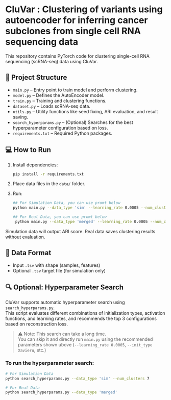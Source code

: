 # CluVar : Clustering of variants using autoencoder for inferring cancer subclones from single cell RNA sequencing data 

This repository contains PyTorch code for clustering single-cell RNA sequencing (scRNA-seq) data using CluVar.

## 📁 Project Structure

- `main.py` – Entry point to train model and perform clustering.
- `model.py` – Defines the AutoEncoder model.
- `train.py` – Training and clustering functions.
- `dataset.py` – Loads scRNA-seq data.
- `utils.py` – Utility functions like seed fixing, ARI evaluation, and result saving.
- `search_hyperparams.py` – (Optional) Searches for the best hyperparameter configuration based on loss.
- `requirements.txt` – Required Python packages.


## 💻 How to Run

1. Install dependencies:
    ```bash
    pip install -r requirements.txt
    ```

2. Place data files in the `data/` folder.

3. Run:
    ```bash
   ## For Simulation Data, you can use promt below
    python main.py --data_type 'sim' --learning_rate 0.0005 --num_clusters 7 --init_type 'Xavieru' --activation_type 'ELU'
    ```
   ```bash
   ## For Real Data, you can use promt below
    python main.py --data_type 'merged' --learning_rate 0.0005 --num_clusters 7 --init_type 'Xavieru' --activation_type 'ELU'
    ```


Simulation data will output ARI score. Real data saves clustering results without evaluation.

## 🧪 Data Format

- Input `.tsv` with shape (samples, features)
- Optional `.tsv` target file (for simulation only)

## 🔍 Optional: Hyperparameter Search

CluVar supports automatic hyperparameter search using `search_hyperparams.py`.  
This script evaluates different combinations of initialization types, activation functions, and learning rates, and recommends the top 3 configurations based on reconstruction loss.

> ⚠️ Note: This search can take a long time.  
> You can skip it and directly run `main.py` using the recommended parameters shown ubove (`--learning_rate 0.0005`, `--init_type Xavieru`, etc.)

### To run the hyperparameter search:

```bash
# For Simulation Data
python search_hyperparams.py --data_type 'sim' --num_clusters 7

# For Real Data
python search_hyperparams.py --data_type 'merged'
